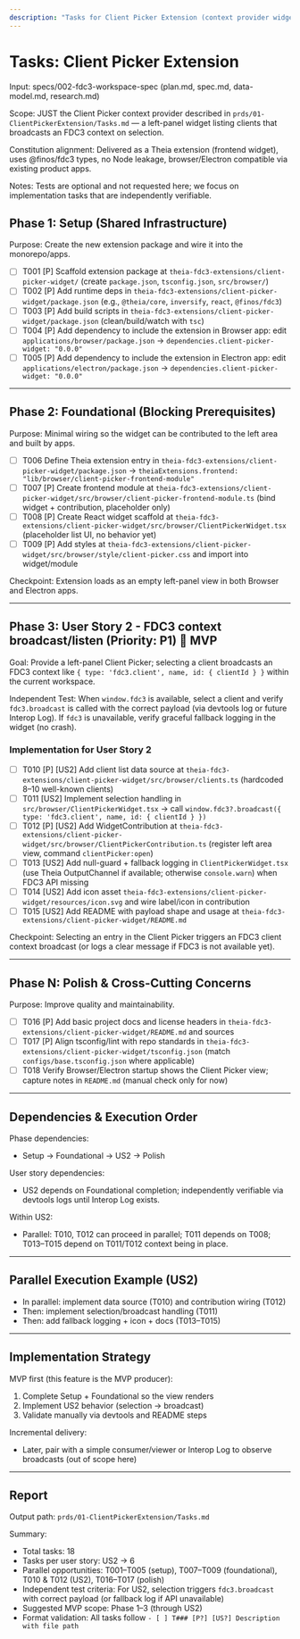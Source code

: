 ```yaml
---
description: "Tasks for Client Picker Extension (context provider widget)"
---
```


# Tasks: Client Picker Extension

Input: specs/002-fdc3-workspace-spec (plan.md, spec.md, data-model.md, research.md)

Scope: JUST the Client Picker context provider described in `prds/01-ClientPickerExtension/Tasks.md` — a left-panel widget listing clients that broadcasts an FDC3 context on selection.

Constitution alignment: Delivered as a Theia extension (frontend widget), uses @finos/fdc3 types, no Node leakage, browser/Electron compatible via existing product apps.

Notes: Tests are optional and not requested here; we focus on implementation tasks that are independently verifiable.

## Phase 1: Setup (Shared Infrastructure)

Purpose: Create the new extension package and wire it into the monorepo/apps.

- [ ] T001 [P] Scaffold extension package at `theia-fdc3-extensions/client-picker-widget/` (create `package.json`, `tsconfig.json`, `src/browser/`)
- [ ] T002 [P] Add runtime deps in `theia-fdc3-extensions/client-picker-widget/package.json` (e.g., `@theia/core`, `inversify`, `react`, `@finos/fdc3`)
- [ ] T003 [P] Add build scripts in `theia-fdc3-extensions/client-picker-widget/package.json` (clean/build/watch with `tsc`)
- [ ] T004 [P] Add dependency to include the extension in Browser app: edit `applications/browser/package.json` → `dependencies.client-picker-widget: "0.0.0"`
- [ ] T005 [P] Add dependency to include the extension in Electron app: edit `applications/electron/package.json` → `dependencies.client-picker-widget: "0.0.0"`

---

## Phase 2: Foundational (Blocking Prerequisites)

Purpose: Minimal wiring so the widget can be contributed to the left area and built by apps.

- [ ] T006 Define Theia extension entry in `theia-fdc3-extensions/client-picker-widget/package.json` → `theiaExtensions.frontend: "lib/browser/client-picker-frontend-module"`
- [ ] T007 [P] Create frontend module at `theia-fdc3-extensions/client-picker-widget/src/browser/client-picker-frontend-module.ts` (bind widget + contribution, placeholder only)
- [ ] T008 [P] Create React widget scaffold at `theia-fdc3-extensions/client-picker-widget/src/browser/ClientPickerWidget.tsx` (placeholder list UI, no behavior yet)
- [ ] T009 [P] Add styles at `theia-fdc3-extensions/client-picker-widget/src/browser/style/client-picker.css` and import into widget/module

Checkpoint: Extension loads as an empty left-panel view in both Browser and Electron apps.

---

## Phase 3: User Story 2 - FDC3 context broadcast/listen (Priority: P1) 🎯 MVP

Goal: Provide a left-panel Client Picker; selecting a client broadcasts an FDC3 context like `{ type: 'fdc3.client', name, id: { clientId } }` within the current workspace.

Independent Test: When `window.fdc3` is available, select a client and verify `fdc3.broadcast` is called with the correct payload (via devtools log or future Interop Log). If `fdc3` is unavailable, verify graceful fallback logging in the widget (no crash).

### Implementation for User Story 2

- [ ] T010 [P] [US2] Add client list data source at `theia-fdc3-extensions/client-picker-widget/src/browser/clients.ts` (hardcoded 8–10 well-known clients)
- [ ] T011 [US2] Implement selection handling in `src/browser/ClientPickerWidget.tsx` → call `window.fdc3?.broadcast({ type: 'fdc3.client', name, id: { clientId } })`
- [ ] T012 [P] [US2] Add WidgetContribution at `theia-fdc3-extensions/client-picker-widget/src/browser/ClientPickerContribution.ts` (register left area view, command `clientPicker:open`)
- [ ] T013 [US2] Add null-guard + fallback logging in `ClientPickerWidget.tsx` (use Theia OutputChannel if available; otherwise `console.warn`) when FDC3 API missing
- [ ] T014 [US2] Add icon asset `theia-fdc3-extensions/client-picker-widget/resources/icon.svg` and wire label/icon in contribution
- [ ] T015 [US2] Add README with payload shape and usage at `theia-fdc3-extensions/client-picker-widget/README.md`

Checkpoint: Selecting an entry in the Client Picker triggers an FDC3 client context broadcast (or logs a clear message if FDC3 is not available yet).

---

## Phase N: Polish & Cross-Cutting Concerns

Purpose: Improve quality and maintainability.

- [ ] T016 [P] Add basic project docs and license headers in `theia-fdc3-extensions/client-picker-widget/README.md` and sources
- [ ] T017 [P] Align tsconfig/lint with repo standards in `theia-fdc3-extensions/client-picker-widget/tsconfig.json` (match `configs/base.tsconfig.json` where applicable)
- [ ] T018 Verify Browser/Electron startup shows the Client Picker view; capture notes in `README.md` (manual check only for now)

---

## Dependencies & Execution Order

Phase dependencies:

- Setup → Foundational → US2 → Polish

User story dependencies:

- US2 depends on Foundational completion; independently verifiable via devtools logs until Interop Log exists.

Within US2:

- Parallel: T010, T012 can proceed in parallel; T011 depends on T008; T013–T015 depend on T011/T012 context being in place.

---

## Parallel Execution Example (US2)

- In parallel: implement data source (T010) and contribution wiring (T012)
- Then: implement selection/broadcast handling (T011)
- Then: add fallback logging + icon + docs (T013–T015)

---

## Implementation Strategy

MVP first (this feature is the MVP producer):

1. Complete Setup + Foundational so the view renders
2. Implement US2 behavior (selection → broadcast)
3. Validate manually via devtools and README steps

Incremental delivery:

- Later, pair with a simple consumer/viewer or Interop Log to observe broadcasts (out of scope here)

---

## Report

Output path: `prds/01-ClientPickerExtension/Tasks.md`

Summary:

- Total tasks: 18
- Tasks per user story: US2 → 6
- Parallel opportunities: T001–T005 (setup), T007–T009 (foundational), T010 & T012 (US2), T016–T017 (polish)
- Independent test criteria: For US2, selection triggers `fdc3.broadcast` with correct payload (or fallback log if API unavailable)
- Suggested MVP scope: Phase 1–3 (through US2)
- Format validation: All tasks follow `- [ ] T### [P?] [US?] Description with file path`
